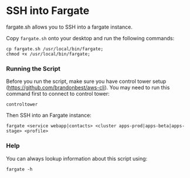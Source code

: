 # SSH into Fargate

fargate.sh allows you to SSH into a fargate instance.

Copy `fargate.sh` onto your desktop and run the following commands:

```
cp fargate.sh /usr/local/bin/fargate;
chmod +x /usr/local/bin/fargate;
```

### Running the Script

Before you run the script, make sure you have control tower setup (https://github.com/brandonbest/aws-cli). You may need to run this command first to connect to control tower:

```
controltower
```

Then SSH into an Fargate instance:

```
fargate <service webapp|contacts> <cluster apps-prod|apps-beta|apps-stage> <profile>
```

### Help

You can always lookup information about this script using:

```
fargate -h
```
